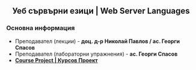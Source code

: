 <h2 align="center">Уеб сървърни езици | Web Server Languages</h2>

### Основна информация
* Преподавател (лекции) - **доц. д-р Николай Павлов / ас. Георги Спасов**
* Преподавател (лабораторни упражнения) - **ас. Георги Спасов**
* [**Course Project | Курсов Проект**](https://github.com/rythm-net/Travel-Agency)
